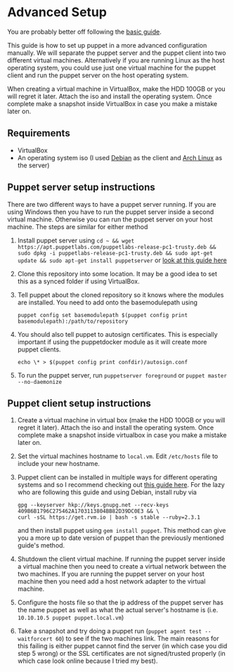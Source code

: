 # Advanced Setup

You are probably better off following the [basic guide](BASIC-SETUP.md).

This guide is how to set up puppet in a more advanced configuration manually.
We will separate the puppet server and the puppet client into two different
virtual machines. Alternatively if you are running Linux as the host operating
system, you could use just one virtual machine for the puppet client and run
the puppet server on the host operating system.

When creating a virtual machine in VirtualBox, make the HDD 100GB or you will
regret it later. Attach the iso and install the operating system. Once complete
make a snapshot inside VirtualBox in case you make a mistake later on.

## Requirements

-   VirtualBox
-   An operating system iso (I used [Debian](https://www.debian.org/) as the
    client and [Arch Linux](https://www.archlinux.org/) as the server)

## Puppet server setup instructions

There are two different ways to have a puppet server running. If you are using
Windows then you have to run the puppet server inside a second virtual machine.
Otherwise you can run the puppet server on your host machine. The steps are
similar for either method

1.  Install puppet server using `cd ~ && wget
    https://apt.puppetlabs.com/puppetlabs-release-pc1-trusty.deb && sudo dpkg
    -i puppetlabs-release-pc1-trusty.deb && sudo apt-get update && sudo apt-get
    install puppetserver` or [look at this guide here](https://docs.puppet.com/puppet/latest/reference/install_linux.html)

2.  Clone this repository into some location. It may be a good idea to set this
    as a synced folder if using VirtualBox.

3.  Tell puppet about the cloned repository so it knows where the modules are
    installed. You need to add onto the basemodulepath using

        puppet config set basemodulepath $(puppet config print basemodulepath):/path/to/repository

4.  You should also tell puppet to autosign certificates. This is especially
    important if using the puppetdocker module as it will create more puppet
    clients.

        echo \* > $(puppet config print confdir)/autosign.conf

5.  To run the puppet server, run `puppetserver foreground` or `puppet master --no-daemonize`

## Puppet client setup instructions

1.  Create a virtual machine in virtual box (make the HDD 100GB or you will
    regret it later). Attach the iso and install the operating system. Once
    complete make a snapshot inside virtualbox in case you make a mistake later
    on.

2.  Set the virtual machines hostname to `local.vm`. Edit `/etc/hosts` file to
    include your new hostname.

3.  Puppet client can be installed in multiple ways for different operating
    systems and so I recommend checking out [this guide here](https://docs.puppet.com/puppet/latest/reference/install_linux.html).
    For the lazy who are following this guide and using Debian, install ruby via

        gpg --keyserver hkp://keys.gnupg.net --recv-keys 409B6B1796C275462A1703113804BB82D39DC0E3 && \
        curl -sSL https://get.rvm.io | bash -s stable --ruby=2.3.1

    and then install puppet using `gem install puppet`. This method can give
    you a more up to date version of puppet than the previously mentioned
    guide's method.

4.  Shutdown the client virtual machine. If running the puppet server inside
    a virtual machine then you need to create a virtual network between the
    two machines. If you are running the puppet server on your host machine
    then you need add a host network adapter to the virtual machine.

5.  Configure the hosts file so that the ip address of the puppet server has
    the name puppet as well as what the actual server's hostname is (i.e.
    `10.10.10.5 puppet puppet.local.vm`)

6.  Take a snapshot and try doing a puppet run (`puppet agent test --waitforcert 60`)
    to see if the two machines link. The main reasons for this failing is
    either puppet cannot find the server (in which case you did step 5 wrong)
    or the SSL certificates are not signed/trusted properly (in which case look
    online because I tried my best).
